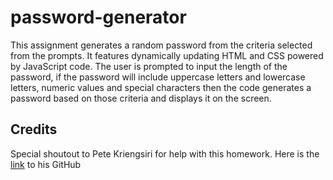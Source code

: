 # password-generator

This assignment generates a random password from the criteria selected from the prompts. It features dynamically updating HTML and CSS powered by JavaScript code. The user is prompted to input the length of the password, if the password will include uppercase letters and lowercase letters, numeric values and special characters then the code generates a password based on those criteria and displays it on the screen.

## Credits

Special shoutout to Pete Kriengsiri for help with this homework. Here is the [link](https://github.com/pkriengsiri) to his GitHub